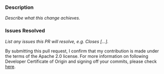 ### Description
_Describe what this change achieves._

### Issues Resolved
_List any issues this PR will resolve, e.g. Closes [...]._ 

By submitting this pull request, I confirm that my contribution is made under the terms of the Apache 2.0 license.
For more information on following Developer Certificate of Origin and signing off your commits, please check [here](https://github.com/opensearch-project/OpenSearch/blob/main/CONTRIBUTING.md#developer-certificate-of-origin).